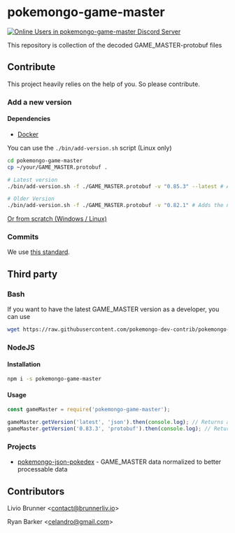 ﻿# pokemongo-game-master

[![Online Users in pokemongo-game-master Discord Server](https://discordapp.com/api/guilds/293741011665027073/embed.png)](https://discord.gg/ssVqwvX)


This repository is collection of the decoded GAME_MASTER-protobuf files

## Contribute

This project heavily relies on the help of you. So please contribute. 

### Add a new version

#### Dependencies

- [Docker](https://www.docker.com/)

You can use the `./bin/add-version.sh` script (Linux only) 

```bash
cd pokemongo-game-master
cp ~/your/GAME_MASTER.protobuf .

# Latest version
./bin/add-version.sh -f ./GAME_MASTER.protobuf -v "0.85.3" --latest # Adds the new version "0.85.3", which is the latest version

# Older Version
./bin/add-version.sh -f ./GAME_MASTER.protobuf -v "0.82.1" # Adds the new version "0.82.1", which is NOT the latest version
```


[Or from scratch (Windows / Linux)](doc/ADDVERSION.md)

### Commits

We use [this standard](https://github.com/erlang/otp/wiki/Writing-good-commit-messages).

## Third party

### Bash

If you want to have the latest GAME_MASTER version as a developer, you can use 
```bash
wget https://raw.githubusercontent.com/pokemongo-dev-contrib/pokemongo-game-master/master/versions/latest/GAME_MASTER.json
```

### NodeJS

#### Installation

```bash
npm i -s pokemongo-game-master
```

#### Usage

```JavaScript
const gameMaster = require('pokemongo-game-master');

gameMaster.getVersion('latest', 'json').then(console.log); // Returns as object: { itemTemplates: [ ... ], timestampMs: '1512514949791' }
gameMaster.getVersion('0.83.3', 'protobuf').then(console.log); // Returns the version 0.83.3 as string
```

### Projects

- [pokemongo-json-pokedex](https://github.com/pokemongo-dev-contrib/pokemongo-json-pokedex) - GAME_MASTER data normalized to better processable data



## Contributors

Livio Brunner <<a href="mailto:contact@brunnerliv.io">contact@brunnerliv.io</a>>

Ryan Barker <<a href="mailto:celandro@gmail.com">celandro@gmail.com</a>>
